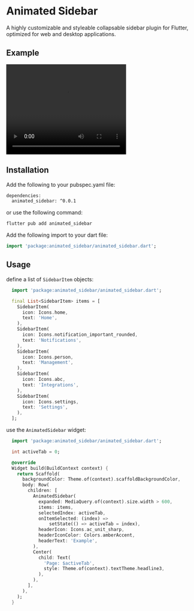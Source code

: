 # Animated Sidebar

A highly customizable and styleable collapsable sidebar plugin for Flutter, optimized for web and desktop applications.

## Example

<video width="320" height="240" controls>
  <source src="./media/example.mov" type="video/mp4">
</video>

## Installation

Add the following to your pubspec.yaml file:

```bash
dependencies:
  animated_sidebar: ^0.0.1
```

or use the following command:

```bash
flutter pub add animated_sidebar
```

Add the following import to your dart file:

```dart
import 'package:animated_sidebar/animated_sidebar.dart';
```

## Usage

define a list of `SidebarItem` objects:

```dart
  import 'package:animated_sidebar/animated_sidebar.dart';

  final List<SidebarItem> items = [
    SidebarItem(
      icon: Icons.home,
      text: 'Home',
    ),
    SidebarItem(
      icon: Icons.notification_important_rounded,
      text: 'Notifications',
    ),
    SidebarItem(
      icon: Icons.person,
      text: 'Management',
    ),
    SidebarItem(
      icon: Icons.abc,
      text: 'Integrations',
    ),
    SidebarItem(
      icon: Icons.settings,
      text: 'Settings',
    ),
  ];

```

use the `AnimatedSidebar` widget:

```dart
  import 'package:animated_sidebar/animated_sidebar.dart';

  int activeTab = 0;

  @override
  Widget build(BuildContext context) {
    return Scaffold(
      backgroundColor: Theme.of(context).scaffoldBackgroundColor,
      body: Row(
        children: [
          AnimatedSidebar(
            expanded: MediaQuery.of(context).size.width > 600,
            items: items,
            selectedIndex: activeTab,
            onItemSelected: (index) =>
                setState(() => activeTab = index),
            headerIcon: Icons.ac_unit_sharp,
            headerIconColor: Colors.amberAccent,
            headerText: 'Example',
          ),
          Center(
            child: Text(
              'Page: $activeTab',
              style: Theme.of(context).textTheme.headline3,
            ),
          ),
        ],
      ),
    );
  }
```

